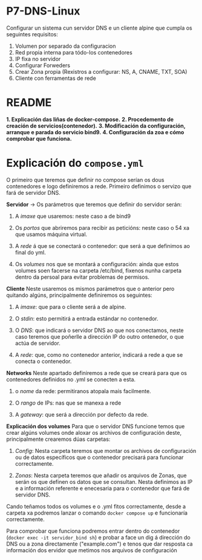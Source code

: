 # P7-DNS-Linux

Configurar un sistema cun servidor DNS e un cliente alpine que cumpla os seguintes requisitos:
1. Volumen por separado da configuracion
2. Red propia interna para tódo-los contenedores
3. IP fixa no servidor
4. Configurar Forweders
5. Crear Zona propia (Rexistros a configurar: NS, A, CNAME, TXT, SOA)
6. Cliente con ferramentas de rede

# README
**1. Explicación das liñas de docker-compose.**
**2. Procedemento de creación de servicios(contenedor).**
**3. Modificación da configuración, arranque e parada do servicio bind9.**
**4. Configuración da zoa e cómo comprobar que funciona.**

# Explicación do `compose.yml`

O primeiro que teremos que definir no compose serían os dous contenedores e logo definiremos a rede.
Primeiro definimos o servizo que fará de servidor DNS.

**Servidor** -> Os parámetros que teremos que definir do servidor serán:
1. A *imaxe* que usaremos: neste caso a de bind9

2. Os *portos* que abriremos para recibir as peticións: neste caso o 54 xa que usamos máquina virtual.

3. A *rede* á que se conectará o contenedor: que será a que definimos ao final do yml.

4. Os *volumes* nos que se montará a configuración:  ainda que estos volumes soen facerse na carpeta /etc/bind, fixenos nunha carpeta dentro da persoal para evitar problemas de permisos.

**Cliente** Neste usaremos os mismos parámetros que o anterior pero quitando algúns, principalmente definiremos os seguintes:

1. A *imaxe*: que para o cliente será a de alpine.

2. O *stdin*: esto permitirá a entrada estándar no contenedor.

3. O *DNS*: que indicará o servidor DNS ao que nos conectamos, neste caso teremos que poñerlle a dirección IP do outro ontenedor, o que actúa de servidor.

4. A *rede*: que, como no contenedor anterior, indicará a rede a que se conecta o contenedor.

**Networks** Neste apartado definiremos a rede que se creará para que os contenedores definidos no .yml se conecten a esta.

1. o *nome* da rede: permitiranos atopala mais facilmente.

2. O *rango* de IPs: nas que se manexa a rede

3. A *gateway*: que será a dirección por defecto da rede.

**Explicación dos volumes**
Para que o servidor DNS funcione temos que crear algúns volumes onde aloxar os archivos de configuración deste, principalmente crearemos dúas carpetas:

1. *Config*: Nesta carpeta teremos que montar os archivos de configuración ou de datos específicos que o contenedor precisará para funcionar correctamente. 

2. *Zonas*: Nesta carpeta teremos que añadir os arquivos de Zonas, que serán os que definen os datos que se consultan. Nesta definimos as IP e a información referente e enecesaria para o contenedor que fará de servidor DNS.

Cando teñamos todos os volumes e o .yml fitos correctamente, desde a carpeta xa podremos lanzar o comando `docker compose up` e funcionaría correctamente. 

Para comprobar que funciona podremos entrar dentro do contenedor (`docker exec -it servidor_bind sh`) e probar a face un dig á dirección do DNS ou a zona directamente ("example.com") e tenos que dar resposta ca información dos ervidor que metimos nos arquivos de configuración